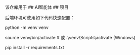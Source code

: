 该仓库用于 \## AI智能体 \## 项目

后端环境可使用如下代码快速配置：

python -m venv venv

source venv/bin/activate   # 或 .\venv\Scripts\activate (Windows)

pip install -r requirements.txt
